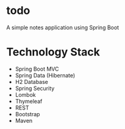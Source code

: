 # todo
A simple notes application using Spring Boot

# Technology Stack


* Spring Boot MVC
* Spring Data (Hibernate)
* H2 Database
* Spring Security
* Lombok
* Thymeleaf
* REST
* Bootstrap
* Maven
